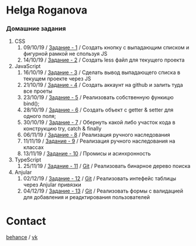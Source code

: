 # Helga Roganova
### Домашние задания
1. CSS
    1. 09/10/19 / [Задание - 1](https://fo-ox.github.io/1/) / Создать кнопку с выпадающим списком и фигурной рамкой не спользуя JS
    2. 14/10/19 / [Задание - 2](https://fo-ox.github.io/2/styles.less) / Создать less файл для текущего проекта
2. JavaScript
    1. 16/10/19 / [Задание - 3](https://fo-ox.github.io/3/) / Сделать вывод выпадающего списка в текущем проекте через JS
    2. 21/10/19 / [Задание - 4](https://fo-ox.github.io) / Создать аккаунт на github и залить туда все проеты
    3. 23/10/19 / [Задание - 5](https://codepen.io/fo_ox/pen/NWWareb) / Реализовать собственную функицю bind();
    4. 28/10/19 / [Задание - 6](https://codepen.io/fo_ox/pen/eYYMvxG) / Создать объект с getter & setter для одного поля;
    5. 30/10/19 / [Задание - 7](https://codepen.io/fo_ox/pen/eYYMvxG) / Обернуть какой либо участок кода в конструкцию try, catch & finally
    6. 06/11/19 / [Задание - 8](https://codepen.io/fo_ox/pen/zYYLqPE) / Реализация ручного наследования
    7. 11/11/19 / [Задание - 9](https://codepen.io/fo_ox/pen/QWWVgrv) / Реализация ручного наследования на классах
    8. 13/11/19 / [Задание - 10](https://fo-ox.github.io/10/) / Промисы и асинхронность
3. TypeScript
    1. 25/11/19 / [Задание - 11](http://m.fo-ox.site) / [Git](https://github.com/Fo-ox/fo-ox.github.io/tree/master/11) / Реализовать бинарное дерево поиска
4. Anjular
    1. 02/12/19 / [Задание - 12](http://test.fo-ox.site) / [Git](https://github.com/Fo-ox/fo-ox.github.io/tree/master/12) / Реализовать интефейс таблицы через Anjular привязки
    2. 04/12/19 / [Задание - 13](http://test.fo-ox.site) / [Git](https://github.com/Fo-ox/fo-ox.github.io/tree/master/13) / Реализовать формы с валидацией для добавления и реадктирования пользователей

    
# Contact
[behance](https://www.behance.net/roganova0l482c) / [vk](https://vk.com/public_hlg)
